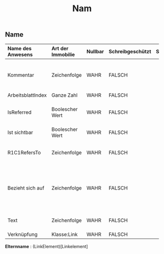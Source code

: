 ﻿---
title: Nam
second_title: Aspose.Cells Cloud Documen
type: docs
url: /de/specification/model/name/
description: "Aspose.Cells Cloud-Modellspezifikation: Name. Bearbeiten Sie mühelos Excel und andere Tabellenkalkulationsdokumente mit Funktionen wie Öffnen, Generieren, Bearbeiten, Teilen, Zusammenführen, Vergleichen und Konvertieren"
weight: 50
---
## **Name**

 

| Name des Anwesens| Art der Immobilie| Nullbar| Schreibgeschützt| Standardwert| Beschreibung|
|:- |:- |:- |:- |:- |:- |
| Kommentar| Zeichenfolge| WAHR| FALSCH|| Ruft den Kommentar des Namens ab und legt ihn fest. Gilt nur für Excel 2007.|
| ArbeitsblattIndex| Ganze Zahl| WAHR| FALSCH|||
| IsReferred| Boolescher Wert| WAHR| FALSCH|| Gibt an, ob auf diesen Namen von anderen Formeln verwiesen wird.|
| Ist sichtbar| Boolescher Wert| WAHR| FALSCH|| Gibt an, ob der Name sichtbar ist.|
| R1C1RefersTo| Zeichenfolge| WAHR| FALSCH|| Ruft eine R1C1-Referenz der ab oder legt diese fest.|
| Bezieht sich auf| Zeichenfolge| WAHR| FALSCH|| Gibt die Formel zurück, auf die sich der Name beziehen soll, oder legt sie fest, beginnend mit einem Gleichheitszeichen.|
| Text| Zeichenfolge| WAHR| FALSCH|| Ruft den Namenstext des Objekts ab.|
| Verknüpfung| Klasse:Link| WAHR| FALSCH|||

**Elternname** : (LinkElement)[Linkelement]